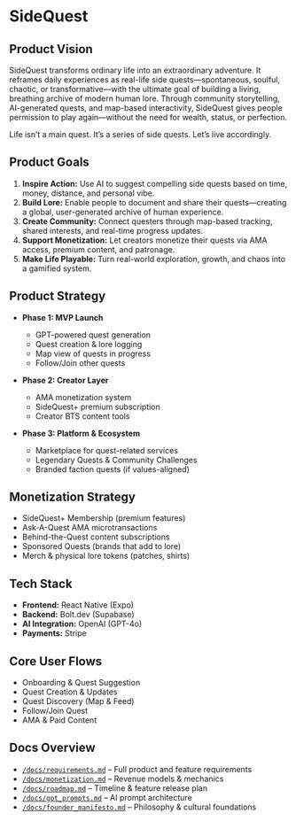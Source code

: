 # SideQuest

## Product Vision

SideQuest transforms ordinary life into an extraordinary adventure. It reframes daily experiences as real-life side quests—spontaneous, soulful, chaotic, or transformative—with the ultimate goal of building a living, breathing archive of modern human lore. Through community storytelling, AI-generated quests, and map-based interactivity, SideQuest gives people permission to play again—without the need for wealth, status, or perfection.

Life isn’t a main quest. It’s a series of side quests. Let’s live accordingly.

## Product Goals

1. **Inspire Action:** Use AI to suggest compelling side quests based on time, money, distance, and personal vibe.
2. **Build Lore:** Enable people to document and share their quests—creating a global, user-generated archive of human experience.
3. **Create Community:** Connect questers through map-based tracking, shared interests, and real-time progress updates.
4. **Support Monetization:** Let creators monetize their quests via AMA access, premium content, and patronage.
5. **Make Life Playable:** Turn real-world exploration, growth, and chaos into a gamified system.

## Product Strategy

* **Phase 1: MVP Launch**

  * GPT-powered quest generation
  * Quest creation & lore logging
  * Map view of quests in progress
  * Follow/Join other quests

* **Phase 2: Creator Layer**

  * AMA monetization system
  * SideQuest+ premium subscription
  * Creator BTS content tools

* **Phase 3: Platform & Ecosystem**

  * Marketplace for quest-related services
  * Legendary Quests & Community Challenges
  * Branded faction quests (if values-aligned)

## Monetization Strategy

* SideQuest+ Membership (premium features)
* Ask-A-Quest AMA microtransactions
* Behind-the-Quest content subscriptions
* Sponsored Quests (brands that add to lore)
* Merch & physical lore tokens (patches, shirts)

## Tech Stack

* **Frontend:** React Native (Expo)
* **Backend:** Bolt.dev (Supabase)
* **AI Integration:** OpenAI (GPT-4o)
* **Payments:** Stripe

## Core User Flows

* Onboarding & Quest Suggestion
* Quest Creation & Updates
* Quest Discovery (Map & Feed)
* Follow/Join Quest
* AMA & Paid Content

## Docs Overview

* [`/docs/requirements.md`](./docs/requirements.md) – Full product and feature requirements
* [`/docs/monetization.md`](./docs/monetization.md) – Revenue models & mechanics
* [`/docs/roadmap.md`](./docs/roadmap.md) – Timeline & feature release plan
* [`/docs/gpt_prompts.md`](./docs/gpt_prompts.md) – AI prompt architecture
* [`/docs/founder_manifesto.md`](./docs/founder_manifesto.md) – Philosophy & cultural foundations
